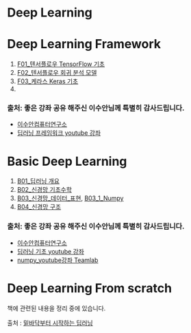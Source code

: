 # Deep Learning


# Deep Learning Framework
1. [F01_텐서플로우 TensorFlow 기초](https://www.youtube.com/watch?v=B961QM47g64&list=PL7ZVZgsnLwEHGS6EId3B_AnRYSCi_35rj&index=1)
2. [F02_텐서플로우 회귀 분석 모델](https://www.youtube.com/watch?v=ZmlqsOidnWw&list=PL7ZVZgsnLwEHGS6EId3B_AnRYSCi_35rj&index=2)
3. [F03_케라스 Keras 기초](https://www.youtube.com/watch?v=mzOpojTpliA&list=PL7ZVZgsnLwEHGS6EId3B_AnRYSCi_35rj&index=3)
4. 

### 출처: 좋은 강좌 공유 해주신 이수안님께 특별히 감사드립니다.
* [이수안컴퓨터연구소](http://suanlab.com/suan.html)
* [딥러닝 프레임워크 youtube 강좌](https://www.youtube.com/watch?v=B961QM47g64&list=PL7ZVZgsnLwEHGS6EId3B_AnRYSCi_35rj)

# Basic Deep Learning

1. [B01_딥러닝 개요](https://www.youtube.com/watch?v=0r_QueHF3Qg&list=PL7ZVZgsnLwEHTS9YdnJw3fYWRqy46cOVB)
2. [B02_신경망 기초수학](https://www.youtube.com/watch?v=RZB6fwX_ixY&list=PL7ZVZgsnLwEHTS9YdnJw3fYWRqy46cOVB&index=2)
3. [B03_신경망_데이터_표현](https://www.youtube.com/watch?v=RZB6fwX_ixY&list=PL7ZVZgsnLwEHTS9YdnJw3fYWRqy46cOVB&index=3),
   [B03_1_Numpy](https://www.youtube.com/watch?v=0uNh9qrFUJE&list=PLBHVuYlKEkULZLnKLzRq1CnNBOBlBTkqp&index=3)
5. [B04_신경망 구조](https://www.youtube.com/watch?v=kHXrjyqyfE4&list=PL7ZVZgsnLwEHTS9YdnJw3fYWRqy46cOVB&index=4)

### 출처: 좋은 강좌 공유 해주신 이수안님께 특별히 감사드립니다.
* [이수안컴퓨터연구소](http://suanlab.com/suan.html)
* [딥러닝 기초 youtube 강좌](https://www.youtube.com/watch?v=0r_QueHF3Qg&list=PL7ZVZgsnLwEHTS9YdnJw3fYWRqy46cOVB)
* [numpy_youtube강좌 Teamlab](https://www.youtube.com/playlist?list=PLBHVuYlKEkULZLnKLzRq1CnNBOBlBTkqp)

# Deep Learning From scratch

책에 관련된 내용을 정리 중에 있습니다. 

출처 : [밑바닥부터 시작하는 딥러닝](http://www.yes24.com/Product/Goods/34970929?pid=123487&cosemkid=go14913760296100498&gclid=Cj0KCQjwhr2FBhDbARIsACjwLo3_BlhIPtSbyTfGObDP39euVrzCyNUKzCJJJY1h__O0TOjepmBirPoaAvzDEALw_wcB)

